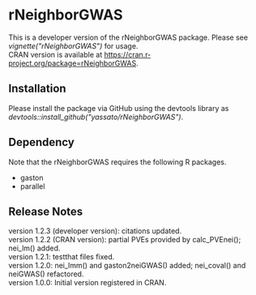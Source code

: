 # rNeighborGWAS    
This is a developer version of the rNeighborGWAS package. Please see *vignette("rNeighborGWAS")* for usage.  
CRAN version is available at https://cran.r-project.org/package=rNeighborGWAS.  

## Installation
Please install the package via GitHub using the devtools library as *devtools::install_github("yassato/rNeighborGWAS")*.  

## Dependency
Note that the rNeighborGWAS requires the following R packages.  
- gaston
- parallel

## Release Notes
version 1.2.3 (developer version): citations updated.  
version 1.2.2 (CRAN version): partial PVEs provided by calc_PVEnei(); nei_lm() added.  
version 1.2.1: testthat files fixed.  
version 1.2.0: nei_lmm() and gaston2neiGWAS() added; nei_coval() and neiGWAS() refactored.  
version 1.0.0: Initial version registered in CRAN.  
